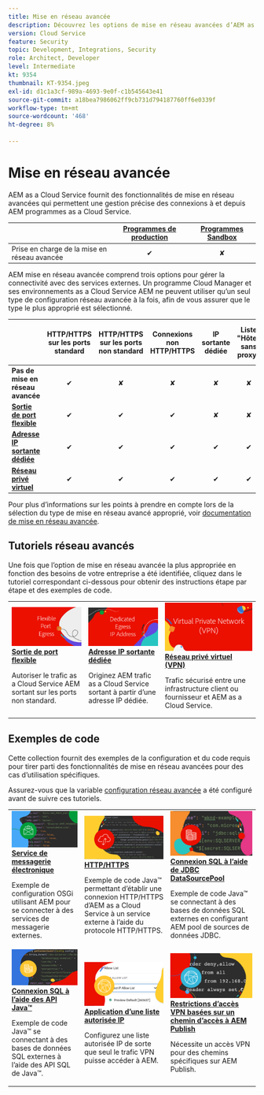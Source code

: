 ```yaml
---
title: Mise en réseau avancée
description: Découvrez les options de mise en réseau avancées d’AEM as a Cloud Service.
version: Cloud Service
feature: Security
topic: Development, Integrations, Security
role: Architect, Developer
level: Intermediate
kt: 9354
thumbnail: KT-9354.jpeg
exl-id: d1c1a3cf-989a-4693-9e0f-c1b545643e41
source-git-commit: a18bea7986062ff9cb731d794187760ff6e0339f
workflow-type: tm+mt
source-wordcount: '468'
ht-degree: 8%

---
```


# Mise en réseau avancée

AEM as a Cloud Service fournit des fonctionnalités de mise en réseau avancées qui permettent une gestion précise des connexions à et depuis AEM programmes as a Cloud Service.

|  | [Programmes de production](https://experienceleague.adobe.com/docs/experience-manager-cloud-service/content/implementing/using-cloud-manager/programs/introduction-production-programs.html) | [Programmes Sandbox](https://experienceleague.adobe.com/docs/experience-manager-cloud-service/content/implementing/using-cloud-manager/programs/introduction-sandbox-programs.html) |
|---------------------------------------------------|:-----------------------:|:---------------------:|
| Prise en charge de la mise en réseau avancée | ✔ | ✘ |


AEM mise en réseau avancée comprend trois options pour gérer la connectivité avec des services externes. Un programme Cloud Manager et ses environnements as a Cloud Service AEM ne peuvent utiliser qu’un seul type de configuration réseau avancée à la fois, afin de vous assurer que le type le plus approprié est sélectionné.

|  | HTTP/HTTPS sur les ports standard | HTTP/HTTPS sur les ports non standard | Connexions non HTTP/HTTPS | IP sortante dédiée | Liste &quot;Hôtes sans proxy&quot; | Connexion à des services protégés par VPN | Limiter le trafic de publication AEM par IP |
|-----------------------------------|:----------------------------:|:--------------------------------:|:--------------------------:|:-------------------:|:-------------------------------------:|:-------------------------------------:|:----:|
| __Pas de mise en réseau avancée__ | ✔ | ✘ | ✘ | ✘ | ✘ | ✘ | ✘ |
| [__Sortie de port flexible__](./flexible-port-egress.md) | ✔ | ✔ | ✔ | ✘ | ✘ | ✘ | ✘ |
| [__Adresse IP sortante dédiée__](./dedicated-egress-ip-address.md) | ✔ | ✔ | ✔ | ✔ | ✔ | ✘ | ✘ |
| [__Réseau privé virtuel__](./vpn.md) | ✔ | ✔ | ✔ | ✔ | ✔ | ✔ | ✔ |


Pour plus d’informations sur les points à prendre en compte lors de la sélection du type de mise en réseau avancé approprié, voir [documentation de mise en réseau avancée](https://experienceleague.adobe.com/docs/experience-manager-cloud-service/security/configuring-advanced-networking.html).

## Tutoriels réseau avancés

Une fois que l’option de mise en réseau avancée la plus appropriée en fonction des besoins de votre entreprise a été identifiée, cliquez dans le tutoriel correspondant ci-dessous pour obtenir des instructions étape par étape et des exemples de code.

<table>
  <tr>
   <td>
      <a  href="./flexible-port-egress.md"><img alt="Sortie de port flexible" src="./assets/flexible-port-egress.png"/></a>
      <div><strong><a href="./flexible-port-egress.md">Sortie de port flexible</a></strong></div>
      <p>
          Autoriser le trafic as a Cloud Service AEM sortant sur les ports non standard.
      </p>
    </td>   
   <td>
      <a  href="./dedicated-egress-ip-address.md"><img alt="Adresse IP sortante dédiée à FileDeress" src="./assets/dedicated-egress-ip-address.png"/></a>
      <div><strong><a href="./dedicated-egress-ip-address.md">Adresse IP sortante dédiée</a></strong></div>
      <p>
        Originez AEM trafic as a Cloud Service sortant à partir d’une adresse IP dédiée.
      </p>
    </td>   
   <td>
      <a  href="./vpn.md"><img alt="Réseau privé virtuel (VPN)" src="./assets/vpn.png"/></a>
      <div><strong><a href="./vpn.md">Réseau privé virtuel (VPN)</a></strong></div>
      <p>
        Trafic sécurisé entre une infrastructure client ou fournisseur et AEM as a Cloud Service.
      </p>
    </td>   
  </tr>
</table>

## Exemples de code

Cette collection fournit des exemples de la configuration et du code requis pour tirer parti des fonctionnalités de mise en réseau avancées pour des cas d’utilisation spécifiques.

Assurez-vous que la variable [configuration réseau avancée](#advanced-networking) a été configuré avant de suivre ces tutoriels.

<table><tr>
   <td>
      <a  href="./examples/email-service.md"><img alt="Réseau privé virtuel (VPN)" src="./assets/code-examples__email.png"/></a>
      <div><strong><a href="./examples/email-service.md">Service de messagerie électronique</a></strong></div>
      <p>
        Exemple de configuration OSGi utilisant AEM pour se connecter à des services de messagerie externes.
      </p>
    </td>  
    <td>
        <a  href="./examples/http-dedicated-egress-ip-vpn.md"><img alt="HTTP/HTTPS" src="./assets/code-examples__http.png"/></a>
        <div><strong><a href="./examples/http-dedicated-egress-ip-vpn.md">HTTP/HTTPS</a></strong></div>
        <p>
            Exemple de code Java™ permettant d’établir une connexion HTTP/HTTPS d’AEM as a Cloud Service à un service externe à l’aide du protocole HTTP/HTTPS.
        </p>
    </td>
    <td>
      <a  href="./examples/sql-datasourcepool.md"><img alt="Connexion SQL à l’aide de JDBC DataSourcePool" src="./assets//code-examples__sql-osgi.png"/></a>
      <div><strong><a href="./examples/sql-datasourcepool.md">Connexion SQL à l’aide de JDBC DataSourcePool</a></strong></div>
      <p>
            Exemple de code Java™ se connectant à des bases de données SQL externes en configurant AEM pool de sources de données JDBC.
      </p>
    </td>   
    </tr><tr>
    <td>
      <a  href="./examples/sql-java-apis.md"><img alt="Connexion SQL à l’aide des API Java" src="./assets/code-examples__sql-java-api.png"/></a>
      <div><strong><a href="./examples/sql-java-apis.md">Connexion SQL à l’aide des API Java™</a></strong></div>
      <p>
            Exemple de code Java™ se connectant à des bases de données SQL externes à l’aide des API SQL de Java™.
      </p>
    </td>   
    <td>
      <a  href="https://experienceleague.adobe.com/docs/experience-manager-cloud-service/implementing/using-cloud-manager/ip-allow-lists/apply-allow-list.html?lang=fr"><img alt="Application d’une liste autorisée IP" src="./assets/code_examples__vpn-allow-list.png"/></a>
      <div><strong><a href="https://experienceleague.adobe.com/docs/experience-manager-cloud-service/implementing/using-cloud-manager/ip-allow-lists/apply-allow-list.html">Application d’une liste autorisée IP</a></strong></div>
      <p>
            Configurez une liste autorisée IP de sorte que seul le trafic VPN puisse accéder à AEM.
      </p>
    </td>
   <td>
      <a  href="https://experienceleague.adobe.com/docs/experience-manager-cloud-service/security/configuring-advanced-networking.html#restrict-vpn-to-ingress-connections"><img alt="Restrictions d’accès VPN basées sur un chemin d’accès à AEM Publish" src="./assets/code_examples__vpn-path-allow-list.png"/></a>
      <div><strong><a href="https://experienceleague.adobe.com/docs/experience-manager-cloud-service/security/configuring-advanced-networking.html#restrict-vpn-to-ingress-connections">Restrictions d’accès VPN basées sur un chemin d’accès à AEM Publish</a></strong></div>
      <p>
            Nécessite un accès VPN pour des chemins spécifiques sur AEM Publish.
      </p>
    </td>
</tr>
</table>
